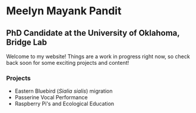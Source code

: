 # Meelyn Mayank Pandit
## PhD Candidate at the University of Oklahoma, Bridge Lab

Welcome to my website! Things are a work in progress right now, so check back soon for some exciting projects and content!

### Projects

- Eastern Bluebird (_Sialia sialis_) migration
- Passerine Vocal Performance
- Raspberry Pi's and Ecological Education

